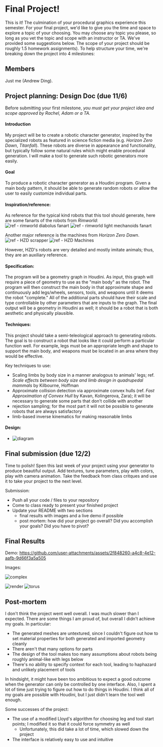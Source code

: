 # Final Project!

This is it! The culmination of your procedural graphics experience this semester. For your final project, we'd like to give you the time and space to explore a topic of your choosing. You may choose any topic you please, so long as you vet the topic and scope with an instructor or TA. We've provided some suggestions below. The scope of your project should be roughly 1.5 homework assignments). To help structure your time, we're breaking down the project into 4 milestones:

## Members

Just me (Andrew Ding).


## Project planning: Design Doc (due 11/6)
Before submitting your first milestone, _you must get your project idea and scope approved by Rachel, Adam or a TA._

#### Introduction
My project will be to create a robotic character generator, inspired by the specialized robots as featured in science fiction media (e.g. *Horizon Zero Dawn*, *Titanfall*). These robots are diverse in appearance and functionality, but typically follow some natural rules which might enable procedural generation. I will make a tool to generate such robotic generators more easily.

#### Goal
To produce a robotic character generator as a Houdini program. Given a main body pattern, it should be able to generate random robots or allow the user to easily customize individual parts. 

#### Inspiration/reference:
As reference for the typical kind robots that this tool should generate, here are some fanarts of the robots from *Rimworld*:
![ref - rimworld diabolus fanart](https://github.com/user-attachments/assets/ea872896-253c-4619-8ab2-4c2bf0024d52)
![ref - rimworld light mechanoids fanart](https://github.com/user-attachments/assets/75334196-6583-4412-9ff3-11a05acbe1d1)

Another major reference is the machines from *Horizon Zero Dawn*.
![ref - HZD scrapper](https://github.com/user-attachments/assets/dc56410b-4235-4b15-ba0d-b8476d50892c)
![ref - HZD Machines](https://github.com/user-attachments/assets/90479cf6-a6a2-4f3b-ba7b-e99c831cb65b)

However, HZD's robots are very detailed and mostly imitate animals; thus, they are an auxiliary reference.

#### Specification:
The program will be a geometry graph in Houdini. As input, this graph will require a piece of geometry to use as the "main body" as the robot. The program will then construct the main body in that approximate shape and continuously add legs/wheels, sensors, tools, and weapons until it deems the robot "complete." All of the additional parts should have their scale and type controllable by other parameters that are inputs to the graph. The final output will be a geometry in Houdini as well; it should be a robot that is both aesthetic and physically plausible.

#### Techniques:
This project should take a semi-teleological approach to generating robots. The goal is to construct a robot that looks like it could perform a particular function well. For example, legs must be an appropriate length and shape to support the main body, and weapons must be located in an area where they would be effective. 

Key techniques to use:
- Scaling limbs by body size in a manner analogous to animals' legs; ref. *Scale effects between body size and limb design in quadrupedal mammals* by Kilbourne, Hoffman
- Approximate collision detection via approximate convex hulls (ref. *Fast Approximation of Convex Hull* by Kavan, Kolingerova, Zara); it will be necessary to generate some parts that don't collide with another
- rejection sampling; for the most part it will not be possible to generate robots that are always satisfactory
- limb-based inverse kinematics for making reasonable limbs

#### Design:
- ![diagram](https://github.com/user-attachments/assets/ca5f96b7-2d49-4b8b-9163-3d396588a8a6)

## Final submission (due 12/2)
Time to polish! Spen this last week of your project using your generator to produce beautiful output. Add textures, tune parameters, play with colors, play with camera animation. Take the feedback from class critques and use it to take your project to the next level.

Submission:
- Push all your code / files to your repository
- Come to class ready to present your finished project
- Update your README with two sections 
  - final results with images and a live demo if possible
  - post mortem: how did your project go overall? Did you accomplish your goals? Did you have to pivot?

## Final Results

Demo:
https://github.com/user-attachments/assets/2f848260-a4c8-4e12-aafb-9d66f3a5a505

Images:

![complex](https://github.com/user-attachments/assets/c0e20312-cca9-4ee5-9010-342b468151db)

![render](https://github.com/user-attachments/assets/b46b67b9-327a-4fe0-ba22-e4e5b7c3ff5b)
![torus](https://github.com/user-attachments/assets/16d3e206-c46e-4edf-90e2-a037c535a165)

## Post-mortem
I don't think the project went well overall. I was much slower than I expected. There are some things I am proud of, but overall I didn't achieve my goals. In particular:
- The generated meshes are untextured, since I couldn't figure out how to set material properties for both generated and imported geometry cleanly
- There aren't that many options for parts
- The design of the tool makes too many assumptions about robots being roughly animal-like with legs below
- There's no ability to specify context for each tool, leading to haphazard and unlikely placement of tools

In hindsight, it might have been too ambitious to expect a good outcome when the generator can only be controlled by one interface. Also, I spent a lot of time just trying to figure out how to do things in Houdini. I think all of my goals are possible with Houdini, but I just didn't learn the tool well enough.

Some successes of the project:
- The use of a modified Lloyd's algorithm for choosing leg and tool start points; I modified it so that it could force symmetry as well
  - Unfortunately, this did take a lot of time, which slowed down the project
- The interface is relatively easy to use and intuitive


